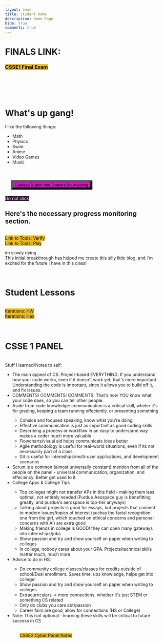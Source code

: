 ```yaml
---
layout: base
title: Student Home 
description: Home Page
hide: true
comments: true
---
```

<html>
<head>
<style>
    button{
        background-color: rgb(220, 20, 200); 
        margin: 20px;
        border-width: 7px;
        border-color: rgb(0, 0, 0)
    }
    a:link, a:visited{
     background-color: #eebc1d;
     color: black;
     border-width: 3px;
     border-color: rgb(0, 0, 0)
     padding: 5px, 5px;
     text-align: center;
     text-decoration: none;
     display: inline-block;
    }
    a:hover, a:active {
    background-color: gold;
    }
    #b{
     background-color: #341539;
     color: white;
     border-width: 3px;
     border-color: rgb(0, 0, 0)
     padding: 5px, 5px;
     text-align: center;
     text-decoration: none;
     display: inline-block;
     }
    #b:hover, #b:active {
    background-color: purple;
    }
</style>
</head>
<body>
<h1>FINALS LINK:</h1>
<h3><a href="{{ site.baseurl }}/csse1-final/">CSSE1 Final Exam</a></h3>
<br><br><br><br>
    <h1> What's up gang! </h1>
        <b1> 
    I like the following things:
            <ul>
            <li>Math</li>
            <li>Physics</li>
            <li>Swim</li>
            <li>Anime</li>
            <li>Video Games</li>
            <li>Music</li>
            </ul>
        </b1>
<br><button>Useless Button that Doesn't Do Anything</button>
<br><a id="b" href="https://www.youtube.com/watch?v=bv__9O5CZok" target="_blank">Do not click</a>
<h2> Here's the necessary progress monitoring section.</h2>
<b2><br><a href="https://evansvetina.github.io/blog2.1/devops/tools/verify" target="_blank">Link to Tools: Verify</a>
<br><a href="https://evansvetina.github.io/blog2.1/devops/github/pages/play" target="_blank">Link to Tools: Play</a></b2>
<br><p>im slowly dying
<br>
This initial breakthrough has helped me create this silly little blog, and I'm excited for the future I have in this class!</p>
<br>
<h1>Student Lessons</h1>
<br><a href="csse/javascript/fundamentals/iteration/hw" target="_blank">Iterations: HW</a>
<br><a href="csse/javascript/fundamentals/iteration/Popcorn_Hacks" target="_blank">Iterations: Hax</a>
<br><br><br>
<h1>CSSE 1 PANEL</h1>
<p><br>Stuff I learned/Notes to self:
<ul>
    <li>The main appeal of CS: Project-based EVERYTHING. If you understand how your code works, even if it doesn't work yet, that's more important. Understanding the code is important, since it allows you to build off it, and fix issues.</li>
    <li>COMMENTS! COMMENTS! COMMENTS! That's how YOU know what your code does, so you can tell other people.</li>
    <li>Aside from code knowledge: communication is a critical skill, wheter it's for grading, keeping a team running effeciently, or presenting something</li>
        <ul>
            <li>Consice and focused speaking, know what you're doing</li>
            <li>Effective communication is just as important as good coding skills</li>
            <li>Describing a process or workflow in an easy to understand way makes a coder much more valuable</li>
            <li>Flowcharts/visual aid helps communicate ideas better</li>
            <li>Agile methodology is useful for real-world situations, even if its not necessarily part of a class</li>
            <li>Git is useful for internships/multi-user applications, and development scenarios</li>
        </ul>
    <li>Scrum is a common (almost universally constant) mention from all of the people on the panel - universal communication, organization, and effeciency. Better get used to it.</li>
    <li>College Apps & College Tips</li>
        <ul>
            <li>Top colleges might not transfer APs in this field - making them less optimal, not entirely needed (Purdue Aeospace guy is benefitting greatly, and purdue's aerospace is top-tier anyways)</li>
            <li>Talking about projects is good for essays, but projects that connect to modern issues/topics of interest (suchas the facial recognition one from the girl, which touched on ethical concerns and personal concerns with AI) are extra good</li>
            <li>Making friends in college is GOOD! they can open many gateways into internships/jobs</li>
            <li>Show passion and try and show yourself on paper when writing to colleges</li>
            <li>In college, nobody cares about your GPA. Projects/technical skills matter much, much more</li>
        </ul>
    <li>Advice to do in HS:</li>
    <ul>
            <li>Do community college classes/classes for credits outside of school/Dual enrollment. Saves time, ups knowledge, helps get into college!</li>
            <li>Show passion and try and show yourself on paper when writing to colleges</li>
            <li>Extracurriculars -> more connections, whether it's just STEM or something CS related</li>
            <li>Only do clubs you care abt/passion</li>
            <li>Career fairs are good, allow for connections (HS or College)</li>
        </ul>
    <li>Note: This isnt optional - learning these skills will be critical to future success in CS</li>
<ul>
</p>




<br><a href="{{ site.baseurl }}/navigation/cyberpanelnotes">CSSE2 Cyber Panel Notes</a>